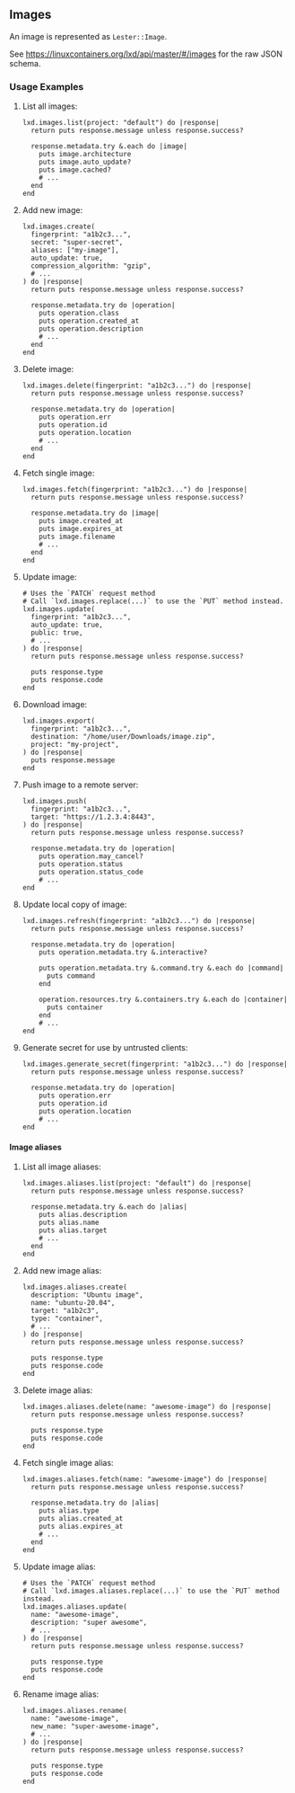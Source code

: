 ## Images

An image is represented as `Lester::Image`.

See <https://linuxcontainers.org/lxd/api/master/#/images> for the raw JSON schema.

### Usage Examples

1. List all images:

   ```crystal
   lxd.images.list(project: "default") do |response|
     return puts response.message unless response.success?

     response.metadata.try &.each do |image|
       puts image.architecture
       puts image.auto_update?
       puts image.cached?
       # ...
     end
   end
   ```

1. Add new image:

   ```crystal
   lxd.images.create(
     fingerprint: "a1b2c3...",
     secret: "super-secret",
     aliases: ["my-image"],
     auto_update: true,
     compression_algorithm: "gzip",
     # ...
   ) do |response|
     return puts response.message unless response.success?

     response.metadata.try do |operation|
       puts operation.class
       puts operation.created_at
       puts operation.description
       # ...
     end
   end
   ```

1. Delete image:

   ```crystal
   lxd.images.delete(fingerprint: "a1b2c3...") do |response|
     return puts response.message unless response.success?

     response.metadata.try do |operation|
       puts operation.err
       puts operation.id
       puts operation.location
       # ...
     end
   end
   ```

1. Fetch single image:

   ```crystal
   lxd.images.fetch(fingerprint: "a1b2c3...") do |response|
     return puts response.message unless response.success?

     response.metadata.try do |image|
       puts image.created_at
       puts image.expires_at
       puts image.filename
       # ...
     end
   end
   ```

1. Update image:

   ```crystal
   # Uses the `PATCH` request method
   # Call `lxd.images.replace(...)` to use the `PUT` method instead.
   lxd.images.update(
     fingerprint: "a1b2c3...",
     auto_update: true,
     public: true,
     # ...
   ) do |response|
     return puts response.message unless response.success?

     puts response.type
     puts response.code
   end
   ```

1. Download image:

   ```crystal
   lxd.images.export(
     fingerprint: "a1b2c3...",
     destination: "/home/user/Downloads/image.zip",
     project: "my-project",
   ) do |response|
     puts response.message
   end
   ```

1. Push image to a remote server:

   ```crystal
   lxd.images.push(
     fingerprint: "a1b2c3...",
     target: "https://1.2.3.4:8443",
   ) do |response|
     return puts response.message unless response.success?

     response.metadata.try do |operation|
       puts operation.may_cancel?
       puts operation.status
       puts operation.status_code
       # ...
   end
   ```

1. Update local copy of image:

   ```crystal
   lxd.images.refresh(fingerprint: "a1b2c3...") do |response|
     return puts response.message unless response.success?

     response.metadata.try do |operation|
       puts operation.metadata.try &.interactive?

       puts operation.metadata.try &.command.try &.each do |command|
         puts command
       end
       
       operation.resources.try &.containers.try &.each do |container|
         puts container
       end
       # ...
   end
   ```

1. Generate secret for use by untrusted clients:

   ```crystal
   lxd.images.generate_secret(fingerprint: "a1b2c3...") do |response|
     return puts response.message unless response.success?

     response.metadata.try do |operation|
       puts operation.err
       puts operation.id
       puts operation.location
       # ...
   end
   ```

#### Image aliases

1. List all image aliases:

   ```crystal
   lxd.images.aliases.list(project: "default") do |response|
     return puts response.message unless response.success?

     response.metadata.try &.each do |alias|
       puts alias.description
       puts alias.name
       puts alias.target
       # ...
     end
   end
   ```

1. Add new image alias:

   ```crystal
   lxd.images.aliases.create(
     description: "Ubuntu image",
     name: "ubuntu-20.04",
     target: "a1b2c3",
     type: "container",
     # ...
   ) do |response|
     return puts response.message unless response.success?

     puts response.type
     puts response.code
   end
   ```

1. Delete image alias:

   ```crystal
   lxd.images.aliases.delete(name: "awesome-image") do |response|
     return puts response.message unless response.success?

     puts response.type
     puts response.code
   end
   ```

1. Fetch single image alias:

   ```crystal
   lxd.images.aliases.fetch(name: "awesome-image") do |response|
     return puts response.message unless response.success?

     response.metadata.try do |alias|
       puts alias.type
       puts alias.created_at
       puts alias.expires_at
       # ...
     end
   end
   ```

1. Update image alias:

   ```crystal
   # Uses the `PATCH` request method
   # Call `lxd.images.aliases.replace(...)` to use the `PUT` method instead.
   lxd.images.aliases.update(
     name: "awesome-image",
     description: "super awesome",
     # ...
   ) do |response|
     return puts response.message unless response.success?

     puts response.type
     puts response.code
   end
   ```

1. Rename image alias:

   ```crystal
   lxd.images.aliases.rename(
     name: "awesome-image",
     new_name: "super-awesome-image",
     # ...
   ) do |response|
     return puts response.message unless response.success?

     puts response.type
     puts response.code
   end
   ```

